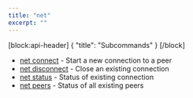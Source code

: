 ```yaml
---
title: "net"
excerpt: ""
---
```

[block:api-header]
{
  "title": "Subcommands"
}
[/block]
- [net connect](ref:cleos-net-connect) - Start a new connection to a peer
- [net disconnect](ref:cleos-net-disconnect) - Close an existing connection
- [net status](ref:cleos-net-status) - Status of existing connection
- [net peers](ref:cleos-net-peers) - Status of all existing peers
